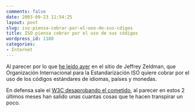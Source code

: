 ```yaml
---
comments: false
date: 2003-09-23 11:54:25
layout: post
slug: iso-piensa-cobrar-por-el-uso-de-sus-cdigos
title: ISO piensa cobrar por el uso de sus códigos
wordpress_id: 1188
categories:
- Internet
---
```


Al parecer por lo que [he leído ayer](http://www.zeldman.com/daily/0903b.shtml#noparticularorder) en el sitio de Jeffrey Zeldman, que Organización Internacional para la Estandarización ISO quiere cobrar por el uso de los códigos estándares de idiomas, países y monedas. 





En defensa sale el [W3C desaprobando el cometido](http://lists.w3.org/Archives/Public/www-international/2003JulSep/0213.html), al parecer en estos 2 últimos meses han salido unas cuantas cosas que te hacen transpirar un poco.




 
